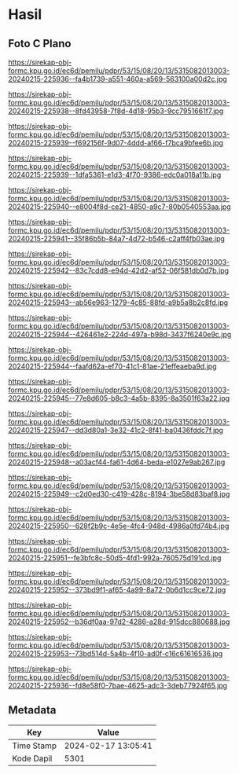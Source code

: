 # Hasil

## Foto C Plano

https://sirekap-obj-formc.kpu.go.id/ec6d/pemilu/pdpr/53/15/08/20/13/5315082013003-20240215-225936--fa4b1739-a551-460a-a569-563100a00d2c.jpg

https://sirekap-obj-formc.kpu.go.id/ec6d/pemilu/pdpr/53/15/08/20/13/5315082013003-20240215-225938--8fd43958-7f8d-4d18-95b3-9cc7951661f7.jpg

https://sirekap-obj-formc.kpu.go.id/ec6d/pemilu/pdpr/53/15/08/20/13/5315082013003-20240215-225939--f692156f-9d07-4ddd-af66-f7bca9bfee6b.jpg

https://sirekap-obj-formc.kpu.go.id/ec6d/pemilu/pdpr/53/15/08/20/13/5315082013003-20240215-225939--1dfa5361-e1d3-4f70-9386-edc0a018a11b.jpg

https://sirekap-obj-formc.kpu.go.id/ec6d/pemilu/pdpr/53/15/08/20/13/5315082013003-20240215-225940--e8004f8d-ce21-4850-a9c7-80b0540553aa.jpg

https://sirekap-obj-formc.kpu.go.id/ec6d/pemilu/pdpr/53/15/08/20/13/5315082013003-20240215-225941--35f86b5b-84a7-4d72-b546-c2aff4fb03ae.jpg

https://sirekap-obj-formc.kpu.go.id/ec6d/pemilu/pdpr/53/15/08/20/13/5315082013003-20240215-225942--83c7cdd8-e94d-42d2-af52-06f581db0d7b.jpg

https://sirekap-obj-formc.kpu.go.id/ec6d/pemilu/pdpr/53/15/08/20/13/5315082013003-20240215-225943--ab56e963-1279-4c85-88fd-a9b5a8b2c8fd.jpg

https://sirekap-obj-formc.kpu.go.id/ec6d/pemilu/pdpr/53/15/08/20/13/5315082013003-20240215-225944--426461e2-224d-497a-b98d-3437f6240e9c.jpg

https://sirekap-obj-formc.kpu.go.id/ec6d/pemilu/pdpr/53/15/08/20/13/5315082013003-20240215-225944--faafd62a-ef70-41c1-81ae-21effeaeba9d.jpg

https://sirekap-obj-formc.kpu.go.id/ec6d/pemilu/pdpr/53/15/08/20/13/5315082013003-20240215-225945--77e8d605-b8c3-4a5b-8395-8a3501f63a22.jpg

https://sirekap-obj-formc.kpu.go.id/ec6d/pemilu/pdpr/53/15/08/20/13/5315082013003-20240215-225947--dd3d80a1-3e32-41c2-8f41-ba0436fddc7f.jpg

https://sirekap-obj-formc.kpu.go.id/ec6d/pemilu/pdpr/53/15/08/20/13/5315082013003-20240215-225948--a03acf44-fa61-4d64-beda-e1027e9ab267.jpg

https://sirekap-obj-formc.kpu.go.id/ec6d/pemilu/pdpr/53/15/08/20/13/5315082013003-20240215-225949--c2d0ed30-c419-428c-8194-3be58d83baf8.jpg

https://sirekap-obj-formc.kpu.go.id/ec6d/pemilu/pdpr/53/15/08/20/13/5315082013003-20240215-225950--628f2b9c-4e5e-4fc4-948d-4986a0fd74b4.jpg

https://sirekap-obj-formc.kpu.go.id/ec6d/pemilu/pdpr/53/15/08/20/13/5315082013003-20240215-225951--fe3bfc8c-50d5-4fd1-992a-760575d191cd.jpg

https://sirekap-obj-formc.kpu.go.id/ec6d/pemilu/pdpr/53/15/08/20/13/5315082013003-20240215-225952--373bd9f1-af65-4a99-8a72-0b6d1cc9ce72.jpg

https://sirekap-obj-formc.kpu.go.id/ec6d/pemilu/pdpr/53/15/08/20/13/5315082013003-20240215-225952--b36df0aa-97d2-4286-a28d-915dcc880688.jpg

https://sirekap-obj-formc.kpu.go.id/ec6d/pemilu/pdpr/53/15/08/20/13/5315082013003-20240215-225953--73bd514d-5a4b-4f10-ad0f-c16c61616536.jpg

https://sirekap-obj-formc.kpu.go.id/ec6d/pemilu/pdpr/53/15/08/20/13/5315082013003-20240215-225936--fd8e58f0-7bae-4625-adc3-3deb77924f65.jpg


## Metadata

| Key        | Value               |
| ---------- | ------------------- |
| Time Stamp | 2024-02-17 13:05:41 |
| Kode Dapil | 5301                |



